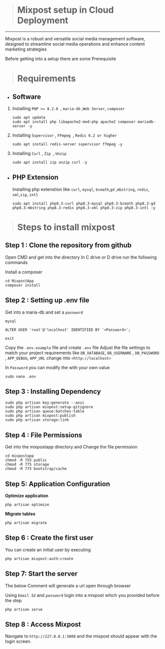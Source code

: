 ># Mixpost setup in Cloud Deployment
--- 
   Mixpost is a robust and versatile social media management software, designed to streamline social media operations and enhance content marketing strategies 

   Before getting into a setup there are some Prerequisite 

># **Requirements**

- ## **Software**

1. Installing `PHP >= 8.2.0 `, `maria-db` ,` Web Server `, `composer`
   ```
   sudo apt update 
   sudo apt install php libapache2-mod-php apache2 composer mariadb-server -y
   ```
2. Installing `Supervisor` , `FFmpeg `, `Redis 6.2 or higher`
   
   ```
   sudo apt install redis-server supervisor ffmpeg -y
   ```
3. Installing  `Curl` , `Zip `,  `Unzip`

   ```
   sudo apt install zip unzip curl -y
   ```
- ## **PHP Extension**

    Installing php extenstion like `curl`, `mysql`,   `bcmath`,`gd` ,`mbstring`, `redis`, `xml`,`zip`, `intl`
    ```
    sudo apt install php8.3-curl php8.3-mysql php8.3-bcmath php8.3-gd php8.3-mbstring php8.3-redis php8.3-xml php8.3-zip php8.3-intl -y
    ```
> # Steps to install mixpost

## Step 1 : **Clone the repository from github**

Open CMD and get into the directory In C drive or D drive run the following commands

Install a composer 

   ```
   cd MixpostApp
   composer install
   ```
## Step 2 : **Setting up .env file**
Get into a maria-db and set a  `password`

  ```
  mysql 

  ALTER USER 'root'@'localhost' IDENTIFIED BY '<Password>';

  exit
  ```
Copy the `.env.example` file and create `.env` file Adjust the  file settings to match your project requirements like `DB_DATABASE`, `DB_USERNAME` , `DB_PASSWORD` , `APP_DEBUG`, `APP_URL` change into `<http://localhost>`

In `Password`  you can modify the with your own value
  ```
  sudo nano .env 
  ```

## Step 3 : **Installing Dependency**

  ```
  sudo php artisan key:generate --ansi
  sudo php artisan mixpost:setup-gitignore
  sudo php artisan queue:batches-table
  sudo php artisan mixpost:publish
  sudo php artisan storage:link
  ```

## Step 4 : **File Permissions**

Get into the mixpostapp directory and Change the file permission

  ```
  cd mixpostapp
  chmod -R 755 public
  chmod -R 775 storage
  chmod -R 775 bootstrap/cache
  ```

## Step 5:  **Application Configuration**

**Optimize application**

  ```
  php artisan optimize
  ```

**Migrate tables**

  ```
  php artisan migrate
  ```

## Step 6 : **Create the first user**

You can create an initial user by executing

  ```
  php artisan mixpost-auth:create
  ```

## Step 7: **Start the server**

 The below Comment  will generate a url open through browser

  Using `Email Id` and `password` login into a mixpost which you provided before the step

  ```
  php artisan serve
  ```
## Step 8 : **Access Mixpost**

Navigate to `http://127.0.0.1:5000`  and the mixpost should appear with the login screen.
